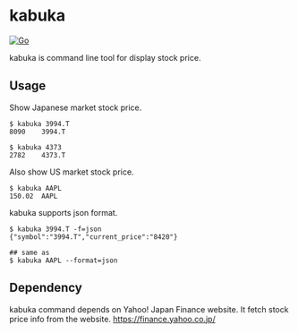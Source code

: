 # kabuka

[![Go](https://github.com/shionit/kabuka/actions/workflows/go.yml/badge.svg)](https://github.com/shionit/kabuka/actions/workflows/go.yml)

kabuka is command line tool for display stock price.

## Usage

Show Japanese market stock price.
```shell
$ kabuka 3994.T
8090	3994.T

$ kabuka 4373
2782	4373.T
```

Also show US market stock price.
```shell
$ kabuka AAPL
150.02	AAPL
```

kabuka supports json format. 
```shell
$ kabuka 3994.T -f=json
{"symbol":"3994.T","current_price":"8420"}

## same as
$ kabuka AAPL --format=json
```

## Dependency

kabuka command depends on Yahoo! Japan Finance website.
It fetch stock price info from the website.
https://finance.yahoo.co.jp/
